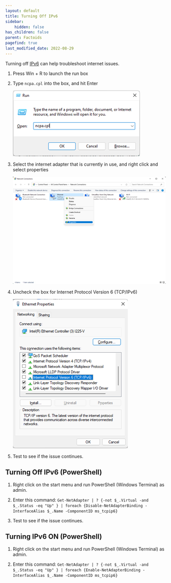 ```yaml
---
layout: default
title: Turning Off IPv6
sidebar:
    hidden: false
has_children: false
parent: Factoids
pagefind: true
last_modified_date: 2022-08-29
---
```



Turning off [IPv6](/docs/learning/terms#ipv6-address) can help troubleshoot internet issues.

1. Press Win + R to launch the run box

2. Type `ncpa.cpl` into the box, and hit Enter

    ![ncpa.png](../../../assets/factoids/runNCPA.png)

3. Select the internet adapter that is currently in use, and right click and select properties

    ![InternetAdapter.png](../../../assets/factoids/internetAdapter.png)

4. Uncheck the box for Internet Protocol Version 6 (TCP/IPv6)

    ![internetProperties.png](../../../assets/factoids/internetProperties.png)
 
5. Test to see if the issue continues. 

## Turning Off IPv6 (PowerShell)

1. Right click on the start menu and run PowerShell (Windows Terminal) as admin.

2. Enter this command: `Get-NetAdapter | ? {-not $_.Virtual -and $_.Status -eq "Up" } | foreach {Disable-NetAdapterBinding -InterfaceAlias $_.Name -ComponentID ms_tcpip6}`

3. Test to see if the issue continues.

## Turning IPv6 ON (PowerShell)

1. Right click on the start menu and run PowerShell (Windows Terminal) as admin.

2. Enter this command: `Get-NetAdapter | ? {-not $_.Virtual -and $_.Status -eq "Up" } | foreach {Enable-NetAdapterBinding -InterfaceAlias $_.Name -ComponentID ms_tcpip6}`
